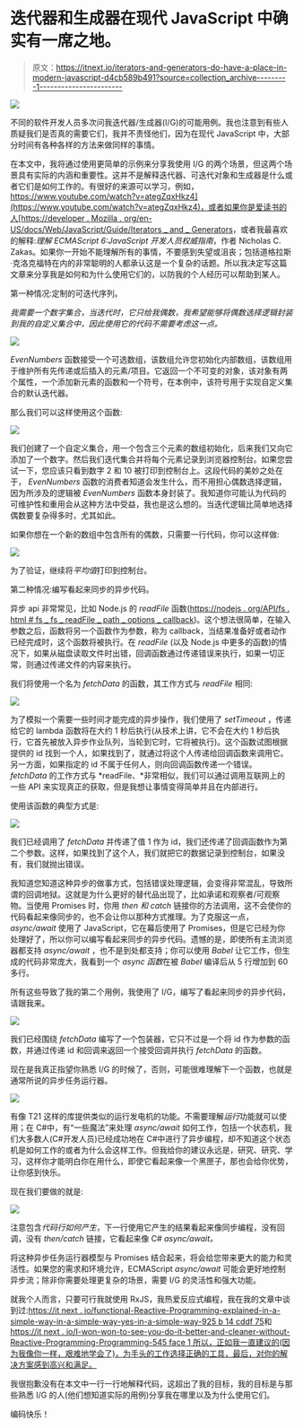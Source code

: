 # 迭代器和生成器在现代 JavaScript 中确实有一席之地。

> 原文：<https://itnext.io/iterators-and-generators-do-have-a-place-in-modern-javascript-d4cb589b491?source=collection_archive---------1----------------------->

![](img/c41f5d6459be564a574d6845627c68d8.png)

不同的软件开发人员多次问我迭代器/生成器(I/G)的可能用例。我也注意到有些人质疑我们是否真的需要它们，我并不责怪他们，因为在现代 JavaScript 中，大部分时间有各种各样的方法来做同样的事情。

在本文中，我将通过使用更简单的示例来分享我使用 I/G 的两个场景，但这两个场景具有实际的内涵和重要性。这并不是解释迭代器、可迭代对象和生成器是什么或者它们是如何工作的。有很好的来源可以学习，例如，[https://www.youtube.com/watch?v=ategZqxHkz4](https://www.youtube.com/watch?v=ategZqxHkz4)，或者如果你是爱读书的人[https://developer . Mozilla . org/en-US/docs/Web/JavaScript/Guide/Iterators _ and _ Generators](https://developer.mozilla.org/en-US/docs/Web/JavaScript/Guide/Iterators_and_Generators)，或者我最喜欢的解释:*理解 ECMAScript 6:JavaScript 开发人员权威指南*，作者 Nicholas C. Zakas。如果你一开始不能理解所有的事情，不要感到失望或沮丧；包括道格拉斯·克洛克福特在内的非常聪明的人都承认这是一个复杂的话题。所以我决定写这篇文章来分享我是如何和为什么使用它们的，以防我的个人经历可以帮助到某人。

第一种情况:定制的可迭代序列。

*我需要一个数字集合，当迭代时，它只给我偶数，我希望能够将偶数选择逻辑封装到我的自定义集合中，因此使用它的代码不需要考虑这一点。*

![](img/e9931ba235a669e37b48f4ca19b87790.png)

*EvenNumbers* 函数接受一个可选数组，该数组允许您初始化内部数组，该数组用于维护所有先传递或后插入的元素/项目。它返回一个不可变的对象，该对象有两个属性，一个添加新元素的函数和一个符号，在本例中，该符号用于实现自定义集合的默认迭代器。

那么我们可以这样使用这个函数:

![](img/4bb49ee24b8b1bc3561d4f0ae640e689.png)

我们创建了一个自定义集合，用一个包含三个元素的数组初始化，后来我们又向它添加了一个数字。然后我们迭代集合并将每个元素记录到浏览器控制台。如果您尝试一下，您应该只看到数字 2 和 10 被打印到控制台上。这段代码的美妙之处在于， *EvenNumbers* 函数的消费者知道会发生什么，而不用担心偶数选择逻辑，因为所涉及的逻辑被 *EvenNumbers* 函数本身封装了。我知道你可能认为代码的可维护性和重用会从这种方法中受益，我也是这么想的。当迭代逻辑比简单地选择偶数要复杂得多时，尤其如此。

如果你想在一个新的数组中包含所有的偶数，只需要一行代码，你可以这样做:

![](img/beb82dc53323e163a792988bbf74cb96.png)

为了验证，继续将*平均值*打印到控制台。

第二种情况:编写看起来同步的异步代码。

异步 api 非常常见，比如 Node.js 的 *readFile* 函数([https://nodejs . org/API/fs . html # fs _ fs _ readFile _ path _ options _ callback](https://nodejs.org/api/fs.html#fs_fs_readfile_path_options_callback))。这个想法很简单，在输入参数之后，函数将另一个函数作为参数，称为 callback，当结果准备好或者动作已经完成时，这个函数将被执行。在 *readFile* (以及 Node.js 中更多的函数)的情况下，如果从磁盘读取文件时出错，回调函数通过传递错误来执行，如果一切正常，则通过传递文件的内容来执行。

我们将使用一个名为 *fetchData* 的函数，其工作方式与 *readFile* 相同:

![](img/199280bb16e3f89ae82b3c1dc2878fb3.png)

为了模拟一个需要一些时间才能完成的异步操作，我们使用了 *setTimeout* ，传递给它的 lambda 函数将在大约 1 秒后执行(从技术上讲，它不会在大约 1 秒后执行，它首先被放入异步作业队列，当轮到它时，它将被执行)。这个函数试图根据提供的 id 找到一个人，如果找到了，就通过将这个人传递给回调函数来调用它。另一方面，如果指定的 id 不属于任何人，则向回调函数传递一个错误。 *fetchData* 的工作方式与 *readFile、*非常相似，我们可以通过调用互联网上的一些 API 来实现真正的获取，但是我想让事情变得简单并且在内部进行。

使用该函数的典型方式是:

![](img/8d30c3d29e8fe230f2d45ab29741c08b.png)

我们已经调用了 *fetchData* 并传递了值 1 作为 id，我们还传递了回调函数作为第二个参数。这样，如果找到了这个人，我们就把它的数据记录到控制台，如果没有，我们就抛出错误。

我知道您知道这种异步的做事方式，包括错误处理逻辑，会变得非常混乱，导致所谓的回调地狱。这就是为什么更好的替代品出现了，比如承诺和观察者/可观察物。当使用 Promises 时，你用 *then 和 catch* 链接你的方法调用，这不会使你的代码看起来像同步的，也不会让你以那种方式推理。为了克服这一点， *async/await* 使用了 JavaScript，它在幕后使用了 Promises，但是它已经为你处理好了，所以你可以编写看起来同步的异步代码。遗憾的是，即使所有主流浏览器都支持 *async/await* ，也不是到处都支持；你可以使用 *Babel* 让它工作，但生成的代码非常庞大，我看到一个 *async* *函数*在被 *Babel* 编译后从 5 行增加到 60 多行。

所有这些导致了我的第二个用例，我使用了 I/G，编写了看起来同步的异步代码，请跟我来。

![](img/b344c2483a5027f38eb9528d89e9bf76.png)

我们已经围绕 *fetchData* 编写了一个包装器，它只不过是一个将 id 作为参数的函数，并通过传递 id 和回调来返回一个接受回调并执行 *fetchData* 的函数。

现在是我真正指望你熟悉 I/G 的时候了，否则，可能很难理解下一个函数，也就是通常所说的异步任务运行器。

![](img/0a9ab78343b08720a531c6940d633687.png)

有像 T21 这样的库提供类似的运行发电机的功能。不需要理解*运行*功能就可以使用；在 C#中，有“一些魔法”来处理 *async/await* 如何工作，包括一个状态机，我们大多数人(C#开发人员)已经成功地在 C#中进行了异步编程，却不知道这个状态机是如何工作的或者为什么会这样工作。但我给你的建议永远是，研究、研究、学习，这样你才能明白你在用什么，即使它看起来像一个黑匣子，那也会给你优势，让你感到快乐。

现在我们要做的就是:

![](img/f37204ba14b95c1c85461d1337dd851b.png)

注意包含*代码行如何产生*，下一行使用它产生的结果看起来像同步编程，没有回调，没有 *then/catch* 链接，它看起来像 C# *async/await。*

将这种异步任务运行器模型与 Promises 结合起来，将会给您带来更大的能力和灵活性。如果您的需求和环境允许，ECMAScript *async/await* 可能会更好地控制异步流；除非你需要处理更复杂的场景，需要 I/G 的灵活性和强大功能。

就我个人而言，只要可行我就使用 RxJS，我热爱反应式编程，我在我的文章中谈到过:[https://it next . io/functional-Reactive-Programming-explained-in-a-simple-way-in-a-simple-way-yes-in-a-simple-way-925 b 14 cddf 75](/functional-reactive-programming-explained-in-a-simple-way-in-javascript-yes-in-a-simple-way-925b14cddf75)和[https://it next . io/I-won-won-to-see-you-do-it-better-and-cleaner-without-Reactive-Programming-Programming-545 face 1 所以，正如我一直建议的(因为我像你一样，艰难地学会了)，为手头的工作选择正确的工具，最后，对你的解决方案感到高兴和满足。](/i-would-love-to-see-you-do-it-better-and-cleaner-without-reactive-programming-545face12e1a)

我很抱歉没有在本文中一行一行地解释代码，这超出了我的目标，我的目标是与那些熟悉 I/G 的人(他们想知道实际的用例)分享我在哪里以及为什么使用它们。

编码快乐！